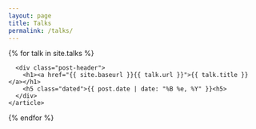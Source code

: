 ```yaml
---
layout: page
title: Talks
permalink: /talks/
---
```


<div class="posts">
  {% for talk in site.talks %}
    <article class="post">

      <div class="post-header">
        <h1><a href="{{ site.baseurl }}{{ talk.url }}">{{ talk.title }}</a></h1>
        <h5 class="dated">{{ post.date | date: "%B %e, %Y" }}<h5>
      </div>
    </article>
  {% endfor %}
</div>
